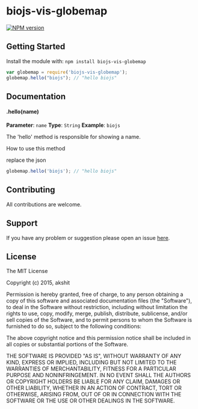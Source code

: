 # biojs-vis-globemap

[![NPM version](http://img.shields.io/npm/v/biojs-vis-globemap.svg)](https://www.npmjs.org/package/biojs-vis-globemap) 

> 

## Getting Started
Install the module with: `npm install biojs-vis-globemap`

```javascript
var globemap = require('biojs-vis-globemap');
globemap.hello("biojs"); // "hello biojs"
```

## Documentation

#### .hello(name)

**Parameter**: `name`
**Type**: `String`
**Example**: `biojs`

The 'hello' method is responsible for showing a name.

How to use this method

replace the json

```javascript
globemap.hello('biojs'); // "hello biojs"
```

## Contributing

All contributions are welcome.

## Support

If you have any problem or suggestion please open an issue [here](https://github.com/Akshit-/biojs-vis-globemap/issues).

## License 

The MIT License

Copyright (c) 2015, akshit

Permission is hereby granted, free of charge, to any person
obtaining a copy of this software and associated documentation
files (the "Software"), to deal in the Software without
restriction, including without limitation the rights to use,
copy, modify, merge, publish, distribute, sublicense, and/or sell
copies of the Software, and to permit persons to whom the
Software is furnished to do so, subject to the following
conditions:

The above copyright notice and this permission notice shall be
included in all copies or substantial portions of the Software.

THE SOFTWARE IS PROVIDED "AS IS", WITHOUT WARRANTY OF ANY KIND,
EXPRESS OR IMPLIED, INCLUDING BUT NOT LIMITED TO THE WARRANTIES
OF MERCHANTABILITY, FITNESS FOR A PARTICULAR PURPOSE AND
NONINFRINGEMENT. IN NO EVENT SHALL THE AUTHORS OR COPYRIGHT
HOLDERS BE LIABLE FOR ANY CLAIM, DAMAGES OR OTHER LIABILITY,
WHETHER IN AN ACTION OF CONTRACT, TORT OR OTHERWISE, ARISING
FROM, OUT OF OR IN CONNECTION WITH THE SOFTWARE OR THE USE OR
OTHER DEALINGS IN THE SOFTWARE.
